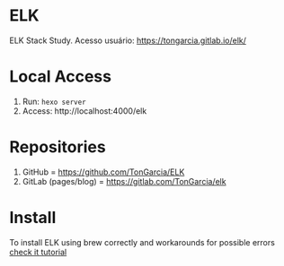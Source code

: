 # ELK
ELK Stack Study. Acesso usuário: https://tongarcia.gitlab.io/elk/

# Local Access
1. Run: ```hexo server```
1. Access: http://localhost:4000/elk

# Repositories
1. GitHub = https://github.com/TonGarcia/ELK
1. GitLab (pages/blog) = https://gitlab.com/TonGarcia/elk

# Install
To install ELK using brew correctly and workarounds for possible errors [check it tutorial](/wiki/install)
